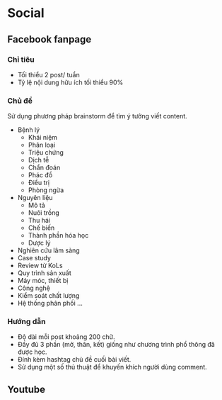 # Social
## Facebook fanpage
### Chỉ tiêu
* Tối thiểu 2 post/ tuần
* Tỷ lệ nội dung hữu ích tối thiểu 90%

### Chủ đề
Sử dụng phương pháp brainstorm để tìm ý tưởng viết content.
* Bệnh lý
	- Khái niệm
	- Phân loại
	- Triệu chứng
	- Dịch tễ
	- Chẩn đoán
	- Phác đồ
	- Điều trị
	- Phòng ngừa
* Nguyên liệu
	- Mô tả
	- Nuôi trồng
	- Thu hái
	- Chế biến
	- Thành phần hóa học
	- Dược lý
* Nghiên cứu lâm sàng
* Case study
* Review từ KoLs
* Quy trình sản xuất
* Máy móc, thiết bị
* Công nghệ
* Kiểm soát chất lượng
* Hệ thống phân phối
...

### Hướng dẫn
* Độ dài mỗi post khoảng 200 chữ.
* Đầy đủ 3 phần (mở, thân, kết) giống như chương trình phổ thông đã được học.
* Đính kèm hashtag chủ đề cuối bài viết.
* Sử dụng một số thủ thuật để khuyến khích người dùng comment.

## Youtube
